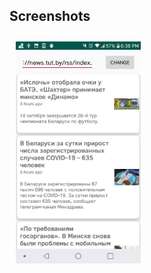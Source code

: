 ## Screenshots

[<img src="readme/newsList.jpg" align="left"
width="200" hspace="10" vspace="10">](readme/newsList.jpg)